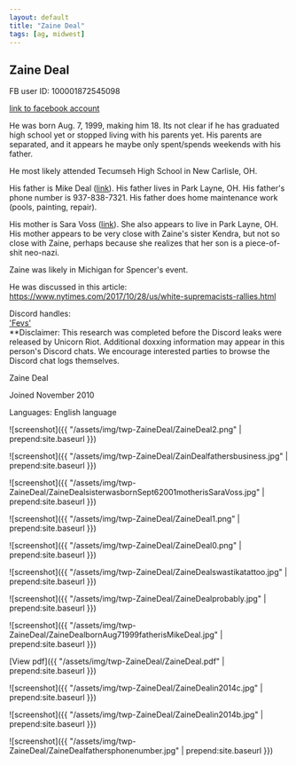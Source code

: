 ```yaml
---
layout: default
title: "Zaine Deal"
tags: [ag, midwest]
---
```



## Zaine Deal

FB user ID: 100001872545098

[link to facebook account](https://www.facebook.com/100001872545098)

He was born Aug. 7, 1999, making him 18. Its not clear if he has graduated high school yet or stopped living with his parents yet. His parents are separated, and it appears he maybe only spent/spends weekends with his father.

He most likely attended Tecumseh High School in New Carlisle, OH.

His father is Mike Deal ([link](https://www.facebook.com/1474302076)). His father lives in Park Layne, OH. His father's phone number is 937-838-7321. His father does home maintenance work (pools, painting, repair).

His mother is Sara Voss ([link](https://www.facebook.com/1584340165)). She also appears to live in Park Layne, OH. His mother appears to be very close with Zaine's sister Kendra, but not so close with Zaine, perhaps because she realizes that her son is a piece-of-shit neo-nazi.

Zaine was likely in Michigan for Spencer's event.

He was discussed in this article:  
https://www.nytimes.com/2017/10/28/us/white-supremacists-rallies.html

Discord handles:  
['Fevs'](https://discordleaks.unicornriot.ninja/discord/user/1719)  
**Disclaimer: This research was completed before the Discord leaks were released by Unicorn Riot. Additional doxxing information may appear in this person's Discord chats. We encourage interested parties to browse the Discord chat logs themselves.



 Zaine Deal


 Joined November 2010

Languages: English language




![screenshot]({{ "/assets/img/twp-ZaineDeal/ZaineDeal2.png" | prepend:site.baseurl }})


![screenshot]({{ "/assets/img/twp-ZaineDeal/ZainDealfathersbusiness.jpg" | prepend:site.baseurl }})


![screenshot]({{ "/assets/img/twp-ZaineDeal/ZaineDealsisterwasbornSept62001motherisSaraVoss.jpg" | prepend:site.baseurl }})


![screenshot]({{ "/assets/img/twp-ZaineDeal/ZaineDeal1.png" | prepend:site.baseurl }})


![screenshot]({{ "/assets/img/twp-ZaineDeal/ZaineDeal0.png" | prepend:site.baseurl }})


![screenshot]({{ "/assets/img/twp-ZaineDeal/ZaineDealswastikatattoo.jpg" | prepend:site.baseurl }})


![screenshot]({{ "/assets/img/twp-ZaineDeal/ZaineDealprobably.jpg" | prepend:site.baseurl }})


![screenshot]({{ "/assets/img/twp-ZaineDeal/ZaineDealbornAug71999fatherisMikeDeal.jpg" | prepend:site.baseurl }})


[View pdf]({{ "/assets/img/twp-ZaineDeal/ZaineDeal.pdf" | prepend:site.baseurl }})


![screenshot]({{ "/assets/img/twp-ZaineDeal/ZaineDealin2014c.jpg" | prepend:site.baseurl }})


![screenshot]({{ "/assets/img/twp-ZaineDeal/ZaineDealin2014b.jpg" | prepend:site.baseurl }})


![screenshot]({{ "/assets/img/twp-ZaineDeal/ZaineDealfathersphonenumber.jpg" | prepend:site.baseurl }})
